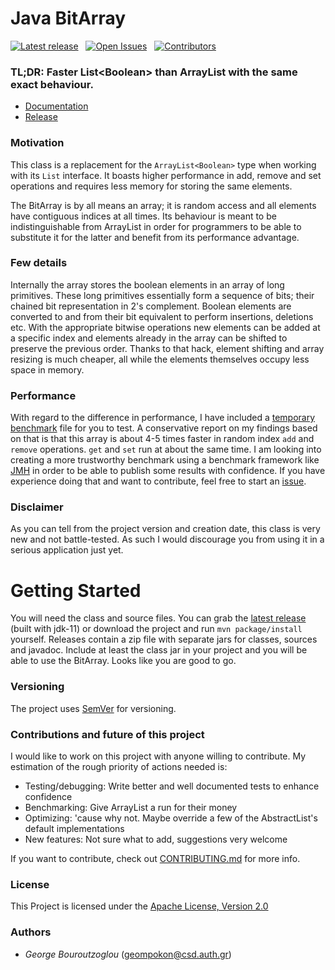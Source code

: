 # Java BitArray

[![Latest release][latest-release-shield]][latest-release-url]&nbsp;&nbsp;
[![Open Issues][open-issues-shield]][open-issues-url]&nbsp;&nbsp;
[![Contributors][contributors-shield]][contributors-url]

### TL;DR: Faster List&lt;Boolean&gt; than ArrayList with the same exact behaviour. 
- [Documentation](https://abductcows.github.io/java-bit-array/gr/geompokon/bitarray/BitArray.html) 
- [Release](https://github.com/Abductcows/java-bit-array/releases/latest)

### Motivation
This class is a replacement for the `ArrayList<Boolean>` type when working with its `List` interface. It boasts higher performance in add, remove and set operations and requires less memory for storing the same elements. 

The BitArray is by all means an array; it is random access and all elements have contiguous indices at all times. Its behaviour is meant to be indistinguishable from ArrayList in order for programmers to be able to substitute it for the latter and benefit from its performance advantage. 

### Few details
Internally the array stores the boolean elements in an array of long primitives. These long primitives essentially form a sequence of bits; their chained bit representation in 2's complement. Boolean elements are converted to and from their bit equivalent to perform insertions, deletions etc. With the appropriate bitwise operations new elements can be added at a specific index and elements already in the array can be shifted to preserve the previous order. Thanks to that hack, element shifting and array resizing is much cheaper, all while the elements themselves occupy less space in memory.

### Performance
With regard to the difference in performance, I have included a [temporary benchmark](https://github.com/Abductcows/java-bit-array/blob/dev/src/test/java/gr/geompokon/bitarray/BitArrayVsArrayListBenchmarkTest.java) file for you to test. A conservative report on my findings based on that is that this array is about 4-5 times faster in random index `add` and `remove` operations. `get` and `set` run at about the same time. I am looking into creating a more trustworthy benchmark using a benchmark framework like [JMH](https://github.com/openjdk/jmh) in order to be able to publish some results with confidence. If you have experience doing that and want to contribute, feel free to start an [issue](https://github.com/Abductcows/java-bit-array/issues).

### Disclaimer
As you can tell from the project version and creation date, this class is very new and not battle-tested. As such I would discourage you from using it in a serious application just yet.

# Getting Started
You will need the class and source files. You can grab the [latest release](https://github.com/Abductcows/java-bit-array/releases/latest) (built with jdk-11) or download the project and run `mvn package/install` yourself. Releases contain a zip file with separate jars for classes, sources and javadoc. Include at least the class jar in your project and you will be able to use the BitArray. Looks like you are good to go.

### Versioning
The project uses [SemVer](https://semver.org/) for versioning.

### Contributions and future of this project
I would like to work on this project with anyone willing to contribute. My estimation of the rough priority of actions needed is:

- Testing/debugging: Write better and well documented tests to enhance confidence
- Benchmarking: Give ArrayList a run for their money
- Optimizing: 'cause why not. Maybe override a few of the AbstractList's default implementations
- New features: Not sure what to add, suggestions very welcome

If you want to contribute, check out [CONTRIBUTING.md](https://github.com/Abductcows/java-bit-array/blob/master/CONTRIBUTING.md) for more info.

### License
This Project is licensed under the [Apache License, Version 2.0](https://www.apache.org/licenses/LICENSE-2.0)

### Authors
- *George Bouroutzoglou* (geompokon@csd.auth.gr)


[open-issues-url]: https://github.com/Abductcows/java-bit-array/issues
[open-issues-shield]: https://img.shields.io/github/issues/abductcows/java-bit-array
[contributors-url]: https://github.com/Abductcows/java-bit-array/graphs/contributors
[contributors-shield]: https://img.shields.io/github/contributors/abductcows/java-bit-array
[latest-release-shield]: https://img.shields.io/github/v/release/abductcows/java-bit-array?sort=semver
[latest-release-url]: https://github.com/Abductcows/java-bit-array/releases/latest
